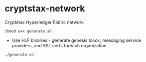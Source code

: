 # cryptstax-network
Cryptstax Hyperledger Fabric network
```
chmod u+x generate.sh
```
* Use HLF binaries - generate genesis block, messaging service providers, and SSL certs foreach organization
```
./generate.sh
```
